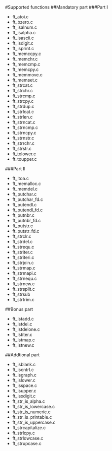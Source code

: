 #Supported functions
##Mandatory part
###Part I

- ft_atoi.c
- ft_bzero.c
- ft_isalnum.c
- ft_isalpha.c
- ft_isascii.c
- ft_isdigit.c
- ft_isprint.c
- ft_memccpy.c
- ft_memchr.c
- ft_memcmp.c
- ft_memcpy.c
- ft_memmove.c
- ft_memset.c
- ft_strcat.c
- ft_strchr.c
- ft_strcmp.c
- ft_strcpy.c
- ft_strdup.c
- ft_strlcat.c
- ft_strlen.c
- ft_strncat.c
- ft_strncmp.c
- ft_strncpy.c
- ft_strnstr.c
- ft_strrchr.c
- ft_strstr.c
- ft_tolower.c
- ft_toupper.c

###Part II

- ft_itoa.c
- ft_memalloc.c
- ft_memdel.c
- ft_putchar.c
- ft_putchar_fd.c
- ft_putendl.c
- ft_putendl_fd.c
- ft_putnbr.c
- ft_putnbr_fd.c
- ft_putstr.c
- ft_putstr_fd.c
- ft_strclr.c
- ft_strdel.c
- ft_strequ.c
- ft_striter.c
- ft_striteri.c
- ft_strjoin.c
- ft_strmap.c
- ft_strmapi.c
- ft_strnequ.c
- ft_strnew.c
- ft_strsplit.c
- ft_strsub
- ft_strtrim.c

##Bonus part
- ft_lstadd.c
- ft_lstdel.c
- ft_lstdelone.c
- ft_lstiter.c
- ft_lstmap.c
- ft_lstnew.c

##Addtional part

- ft_isblank.c
- ft_iscntrl.c
- ft_isgraph.c
- ft_islower.c
- ft_isspace.c
- ft_isupper.c
- ft_isxdigit.c
- ft_str_is_alpha.c
- ft_str_is_lowercase.c
- ft_str_is_numeric.c
- ft_str_is_printable.c
- ft_str_is_uppercase.c
- ft_strcapitalize.c
- ft_strlcpy.c
- ft_strlowcase.c
- ft_strupcase.c
